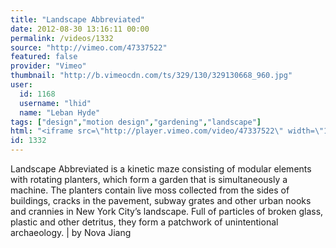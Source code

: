 ```yaml
---
title: "Landscape Abbreviated"
date: 2012-08-30 13:16:11 00:00
permalink: /videos/1332
source: "http://vimeo.com/47337522"
featured: false
provider: "Vimeo"
thumbnail: "http://b.vimeocdn.com/ts/329/130/329130668_960.jpg"
user:
  id: 1168
  username: "lhid"
  name: "Leban Hyde"
tags: ["design","motion design","gardening","landscape"]
html: "<iframe src=\"http://player.vimeo.com/video/47337522\" width=\"1280\" height=\"720\" frameborder=\"0\" webkitAllowFullScreen mozallowfullscreen allowFullScreen></iframe>"
id: 1332
---
```


Landscape Abbreviated is a kinetic maze consisting of modular elements with rotating planters, which form a garden that is simultaneously a machine. The planters contain live moss collected from the sides of buildings, cracks in the pavement, subway grates and other urban nooks and crannies in New York City’s landscape. Full of particles of broken glass, plastic and other detritus, they form a patchwork of unintentional archaeology. | by Nova Jiang